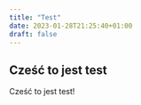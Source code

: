 ```yaml
---
title: "Test"
date: 2023-01-28T21:25:40+01:00
draft: false
---
```


## Cześć to jest test

Cześć to jest test!
